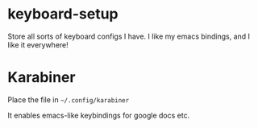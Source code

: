 # keyboard-setup
Store all sorts of keyboard configs I have. I like my emacs bindings, and I like it everywhere!

# Karabiner
Place the file in `~/.config/karabiner`

It enables emacs-like keybindings for google docs etc.

